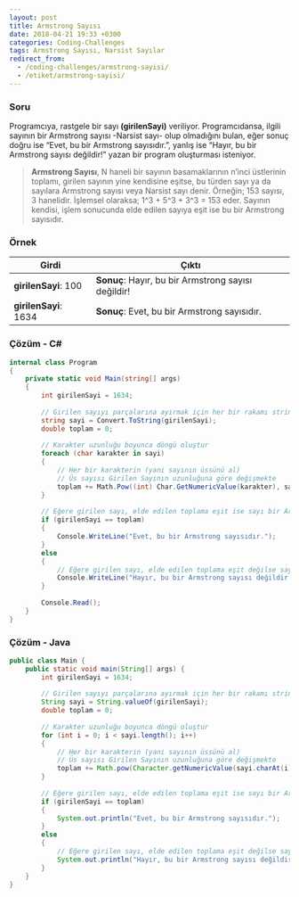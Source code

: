 ```yaml
---
layout: post
title: Armstrong Sayısı
date: 2018-04-21 19:33 +0300
categories: Coding-Challenges
tags: Armstrong Sayısı, Narsist Sayılar
redirect_from:
  - /coding-challenges/armstrong-sayisi/
  - /etiket/armstrong-sayisi/
---
```

### Soru
Programcıya, rastgele bir sayı **(girilenSayi)** veriliyor. Programcıdansa, ilgili sayının bir Armstrong sayısı -Narsist sayı- olup olmadığını bulan, eğer sonuç doğru ise “Evet, bu bir Armstrong sayısıdır.”, yanlış ise “Hayır, bu bir Armstrong sayısı değildir!” yazan bir program oluşturması isteniyor.

> **Armstrong Sayısı**, N haneli bir sayının basamaklarının n’inci üstlerinin toplamı, girilen sayının yine kendisine eşitse, bu türden sayı ya da sayılara Armstrong sayısı veya Narsist sayı denir. Örneğin; 153 sayısı, 3 hanelidir. İşlemsel olaraksa; 1^3 + 5^3 + 3^3 = 153 eder. Sayının kendisi, işlem sonucunda elde edilen sayıya eşit ise bu bir Armstrong sayısıdır.

### Örnek

| Girdi                 | Çıktı                                               |
|-----------------------|-----------------------------------------------------|
| **girilenSayi**: 100  | **Sonuç**: Hayır, bu bir Armstrong sayısı değildir! |
| **girilenSayi**: 1634 | **Sonuç**: Evet, bu bir Armstrong sayısıdır.        |

### Çözüm - C#
```csharp
internal class Program
{
    private static void Main(string[] args)
    {
        int girilenSayi = 1634;
 
        // Girilen sayıyı parçalarına ayırmak için her bir rakamı string değere dönüştür
        string sayi = Convert.ToString(girilenSayi);
        double toplam = 0;
 
        // Karakter uzunluğu boyunca döngü oluştur
        foreach (char karakter in sayi)
        {
            // Her bir karakterin (yani sayının üssünü al)
            // Üs sayısı Girilen Sayının uzunluğuna göre değişmekte
            toplam += Math.Pow((int) Char.GetNumericValue(karakter), sayi.Length);
        }
 
        // Eğere girilen sayı, elde edilen toplama eşit ise sayı bir Armstrong sayısıdır
        if (girilenSayi == toplam)
        {
            Console.WriteLine("Evet, bu bir Armstrong sayısıdır.");
        }
        else
        {
            // Eğere girilen sayı, elde edilen toplama eşit değilse sayı sıradan bir sayıdır 
            Console.WriteLine("Hayır, bu bir Armstrong sayısı değildir!");
        }
 
        Console.Read();
    }
}
```

### Çözüm - Java
```java
public class Main {
    public static void main(String[] args) {
        int girilenSayi = 1634;
 
        // Girilen sayıyı parçalarına ayırmak için her bir rakamı string değere dönüştür
        String sayi = String.valueOf(girilenSayi);
        double toplam = 0;
 
        // Karakter uzunluğu boyunca döngü oluştur
        for (int i = 0; i < sayi.length(); i++)
        {
            // Her bir karakterin (yani sayının üssünü al)
            // Üs sayısı Girilen Sayının uzunluğuna göre değişmekte
            toplam += Math.pow(Character.getNumericValue(sayi.charAt(i)), sayi.length());
        }
 
        // Eğere girilen sayı, elde edilen toplama eşit ise sayı bir Armstrong sayısıdır
        if (girilenSayi == toplam)
        {
            System.out.println("Evet, bu bir Armstrong sayısıdır.");
        }
        else
        {
            // Eğere girilen sayı, elde edilen toplama eşit değilse sayı sıradan bir sayıdır
            System.out.println("Hayır, bu bir Armstrong sayısı değildir!");
        }
    }
}
```